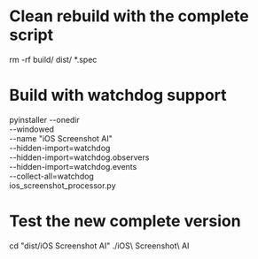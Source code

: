 # Clean rebuild with the complete script
rm -rf build/ dist/ *.spec

# Build with watchdog support
pyinstaller --onedir \
    --windowed \
    --name "iOS Screenshot AI" \
    --hidden-import=watchdog \
    --hidden-import=watchdog.observers \
    --hidden-import=watchdog.events \
    --collect-all=watchdog \
    ios_screenshot_processor.py

# Test the new complete version
cd "dist/iOS Screenshot AI"
./iOS\ Screenshot\ AI

